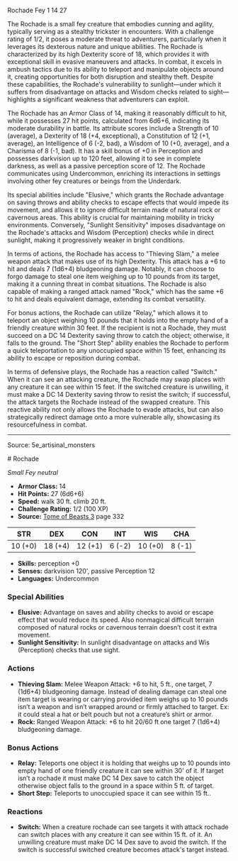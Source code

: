 <MonsterName/>Rochade</MonsterName>
<CreatureType/>Fey</CreatureType>
<CR/>1</CR>
<AC/>14</AC>
<HP/>27</HP>
<summary>The Rochade is a small fey creature that embodies cunning and agility, typically serving as a stealthy trickster in encounters. With a challenge rating of 1/2, it poses a moderate threat to adventurers, particularly when it leverages its dexterous nature and unique abilities. The Rochade is characterized by its high Dexterity score of 18, which provides it with exceptional skill in evasive maneuvers and attacks. In combat, it excels in ambush tactics due to its ability to teleport and manipulate objects around it, creating opportunities for both disruption and stealthy theft. Despite these capabilities, the Rochade's vulnerability to sunlight—under which it suffers from disadvantage on attacks and Wisdom checks related to sight—highlights a significant weakness that adventurers can exploit. </summary>

<detail>

The Rochade has an Armor Class of 14, making it reasonably difficult to hit, while it possesses 27 hit points, calculated from 6d6+6, indicating its moderate durability in battle. Its attribute scores include a Strength of 10 (average), a Dexterity of 18 (+4, exceptional), a Constitution of 12 (+1, average), an Intelligence of 6 (-2, bad), a Wisdom of 10 (+0, average), and a Charisma of 8 (-1, bad). It has a skill bonus of +0 in Perception and possesses darkvision up to 120 feet, allowing it to see in complete darkness, as well as a passive perception score of 12. The Rochade communicates using Undercommon, enriching its interactions in settings involving other fey creatures or beings from the Underdark.

Its special abilities include "Elusive," which grants the Rochade advantage on saving throws and ability checks to escape effects that would impede its movement, and allows it to ignore difficult terrain made of natural rock or cavernous areas. This ability is crucial for maintaining mobility in tricky environments. Conversely, "Sunlight Sensitivity" imposes disadvantage on the Rochade's attacks and Wisdom (Perception) checks while in direct sunlight, making it progressively weaker in bright conditions.

In terms of actions, the Rochade has access to "Thieving Slam," a melee weapon attack that makes use of its high Dexterity. This attack has a +6 to hit and deals 7 (1d6+4) bludgeoning damage. Notably, it can choose to forgo damage to steal one item weighing up to 10 pounds from its target, making it a cunning threat in combat situations. The Rochade is also capable of making a ranged attack named "Rock," which has the same +6 to hit and deals equivalent damage, extending its combat versatility.

For bonus actions, the Rochade can utilize "Relay," which allows it to teleport an object weighing 10 pounds that it holds into the empty hand of a friendly creature within 30 feet. If the recipient is not a Rochade, they must succeed on a DC 14 Dexterity saving throw to catch the object; otherwise, it falls to the ground. The "Short Step" ability enables the Rochade to perform a quick teleportation to any unoccupied space within 15 feet, enhancing its ability to escape or reposition during combat.

In terms of defensive plays, the Rochade has a reaction called "Switch." When it can see an attacking creature, the Rochade may swap places with any creature it can see within 15 feet. If the switched creature is unwilling, it must make a DC 14 Dexterity saving throw to resist the switch; if successful, the attack targets the Rochade instead of the swapped creature. This reactive ability not only allows the Rochade to evade attacks, but can also strategically redirect damage onto a more vulnerable ally, showcasing its resourcefulness in combat.</detail>



---

Source: 5e_artisinal_monsters

<statblock>
# Rochade

*Small* *Fey* *neutral*

- **Armor Class:** 14
- **Hit Points:** 27 (6d6+6)
- **Speed:** walk 30 ft. climb 20 ft.
- **Challenge Rating:** 1/2 (100 XP)
- **Source:** [Tome of Beasts 3](https://koboldpress.com/kpstore/product/tome-of-beasts-3-for-5th-edition/) page 332

| STR | DEX | CON | INT | WIS | CHA |
| --- | --- | --- | --- | --- | --- |
| 10 (+0) | 18 (+4) | 12 (+1) | 6 (-2) | 10 (+0) | 8 (-1) |

- **Skills:** perception +0
- **Senses:** darkvision 120', passive Perception 12
- **Languages:** Undercommon

### Special Abilities

- **Elusive:** Advantage on saves and ability checks to avoid or escape effect that would reduce its speed. Also nonmagical difficult terrain composed of natural rocks or cavernous terrain doesn’t cost it extra movement.
- **Sunlight Sensitivity:** In sunlight disadvantage on attacks and Wis (Perception) checks that use sight.

### Actions

- **Thieving Slam:** Melee Weapon Attack: +6 to hit, 5 ft., one target, 7 (1d6+4) bludgeoning damage. Instead of dealing damage can steal one item target is wearing or carrying provided item weighs up to 10 pounds isn’t a weapon and isn’t wrapped around or firmly attached to target. Ex: it could steal a hat or belt pouch but not a creature’s shirt or armor.
- **Rock:** Ranged Weapon Attack: +6 to hit 20/60 ft one target 7 (1d6+4) bludgeoning damage.

### Bonus Actions

- **Relay:** Teleports one object it is holding that weighs up to 10 pounds into empty hand of one friendly creature it can see within 30' of it. If target isn’t a rochade it must make DC 14 Dex save to catch the object otherwise object falls to the ground in a space within 5 ft. of target.
- **Short Step:** Teleports to unoccupied space it can see within 15 ft..

### Reactions

- **Switch:** When a creature rochade can see targets it with attack rochade can switch places with any creature it can see within 15 ft. of it. An unwilling creature must make DC 14 Dex save to avoid the switch. If the switch is successful switched creature becomes attack's target instead.


</statblock>


